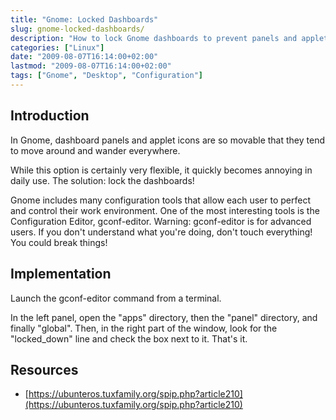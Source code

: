 ```yaml
---
title: "Gnome: Locked Dashboards"
slug: gnome-locked-dashboards/
description: "How to lock Gnome dashboards to prevent panels and applet icons from moving around accidentally."
categories: ["Linux"]
date: "2009-08-07T16:14:00+02:00"
lastmod: "2009-08-07T16:14:00+02:00"
tags: ["Gnome", "Desktop", "Configuration"]
---
```


## Introduction

In Gnome, dashboard panels and applet icons are so movable that they tend to move around and wander everywhere.

While this option is certainly very flexible, it quickly becomes annoying in daily use. The solution: lock the dashboards!

Gnome includes many configuration tools that allow each user to perfect and control their work environment. One of the most interesting tools is the Configuration Editor, gconf-editor. Warning: gconf-editor is for advanced users. If you don't understand what you're doing, don't touch everything! You could break things!

## Implementation

Launch the gconf-editor command from a terminal.

In the left panel, open the "apps" directory, then the "panel" directory, and finally "global". Then, in the right part of the window, look for the "locked_down" line and check the box next to it. That's it.

## Resources
- [https://ubunteros.tuxfamily.org/spip.php?article210](https://ubunteros.tuxfamily.org/spip.php?article210)
